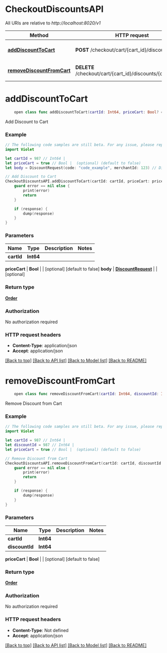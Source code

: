 # CheckoutDiscountsAPI

All URIs are relative to *http://localhost:8020/v1*

Method | HTTP request | Description
------------- | ------------- | -------------
[**addDiscountToCart**](CheckoutDiscountsAPI.md#adddiscounttocart) | **POST** /checkout/cart/{cart_id}/discounts | Add Discount to Cart
[**removeDiscountFromCart**](CheckoutDiscountsAPI.md#removediscountfromcart) | **DELETE** /checkout/cart/{cart_id}/discounts/{discount_id} | Remove Discount from Cart


# **addDiscountToCart**
```swift
    open class func addDiscountToCart(cartId: Int64, priceCart: Bool? = nil, body: DiscountRequest? = nil, completion: @escaping (_ data: Order?, _ error: Error?) -> Void)
```

Add Discount to Cart

### Example
```swift
// The following code samples are still beta. For any issue, please report via http://github.com/OpenAPITools/openapi-generator/issues/new
import Violet

let cartId = 987 // Int64 | 
let priceCart = true // Bool |  (optional) (default to false)
let body = DiscountRequest(code: "code_example", merchantId: 123) // DiscountRequest |  (optional)

// Add Discount to Cart
CheckoutDiscountsAPI.addDiscountToCart(cartId: cartId, priceCart: priceCart, body: body) { (response, error) in
    guard error == nil else {
        print(error)
        return
    }

    if (response) {
        dump(response)
    }
}
```

### Parameters

Name | Type | Description  | Notes
------------- | ------------- | ------------- | -------------
 **cartId** | **Int64** |  | 
 
 
 
 **priceCart** | **Bool** |  | [optional] [default to false]
 **body** | [**DiscountRequest**](DiscountRequest.md) |  | [optional] 

### Return type

[**Order**](Order.md)

### Authorization

No authorization required

### HTTP request headers

 - **Content-Type**: application/json
 - **Accept**: application/json

[[Back to top]](#) [[Back to API list]](../README.md#documentation-for-api-endpoints) [[Back to Model list]](../README.md#documentation-for-models) [[Back to README]](../README.md)

# **removeDiscountFromCart**
```swift
    open class func removeDiscountFromCart(cartId: Int64, discountId: Int64, priceCart: Bool? = nil, completion: @escaping (_ data: Order?, _ error: Error?) -> Void)
```

Remove Discount from Cart

### Example
```swift
// The following code samples are still beta. For any issue, please report via http://github.com/OpenAPITools/openapi-generator/issues/new
import Violet

let cartId = 987 // Int64 | 
let discountId = 987 // Int64 | 
let priceCart = true // Bool |  (optional) (default to false)

// Remove Discount from Cart
CheckoutDiscountsAPI.removeDiscountFromCart(cartId: cartId, discountId: discountId, priceCart: priceCart) { (response, error) in
    guard error == nil else {
        print(error)
        return
    }

    if (response) {
        dump(response)
    }
}
```

### Parameters

Name | Type | Description  | Notes
------------- | ------------- | ------------- | -------------
 **cartId** | **Int64** |  | 
 **discountId** | **Int64** |  | 
 
 
 
 **priceCart** | **Bool** |  | [optional] [default to false]

### Return type

[**Order**](Order.md)

### Authorization

No authorization required

### HTTP request headers

 - **Content-Type**: Not defined
 - **Accept**: application/json

[[Back to top]](#) [[Back to API list]](../README.md#documentation-for-api-endpoints) [[Back to Model list]](../README.md#documentation-for-models) [[Back to README]](../README.md)

